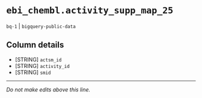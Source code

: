 # `ebi_chembl.activity_supp_map_25`
`bq-1` | `bigquery-public-data`

## Column details
* [STRING]    `actsm_id`
* [STRING]    `activity_id`
* [STRING]    `smid`

-------------------------------------------------------------------------------
*Do not make edits above this line.*
